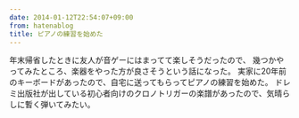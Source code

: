 ```yaml
---
date: 2014-01-12T22:54:07+09:00
from: hatenablog
title: ピアノの練習を始めた
---
```

年末帰省したときに友人が音ゲーにはまってて楽しそうだったので、 幾つかやってみたところ、楽器をやった方が良さそうという話になった。 実家に20年前のキーボードがあったので、自宅に送ってもらってピアノの練習を始めた。 ドレミ出版社が出している初心者向けのクロノトリガーの楽譜があったので、気晴らしに暫く弾いてみたい。

